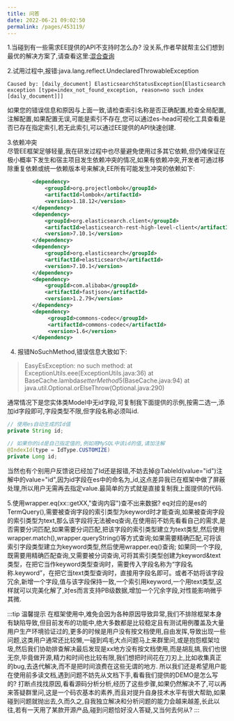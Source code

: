 ```yaml
---
title: 问答
date: 2022-06-21 09:02:50
permalink: /pages/453119/
---
```


1.当碰到有一些需求EE提供的API不支持时怎么办? 没关系,作者早就帮主公们想到最优的解决方案了,请查看这里:[混合查询](hybrid-query.md)

2.试用过程中,报错:java.lang.reflect.UndeclaredThrowableException
```
Caused by: [daily_document] ElasticsearchStatusException[Elasticsearch exception [type=index_not_found_exception, reason=no such index [daily_document]]]
```
如果您的错误信息和原因与上面一致,请检查索引名称是否正确配置,检查全局配置,注解配置,如果配置无误,可能是索引不存在,您可以通过es-head可视化工具查看是否已存在指定索引,若无此索引,可以通过EE提供的API快速创建.

3.依赖冲突<br />尽管EE框架足够轻量,我在研发过程中也尽量避免使用过多其它依赖,但仍难保证在极小概率下发生和宿主项目发生依赖冲突的情况,如果有依赖冲突,开发者可通过移除重复依赖或统一依赖版本号来解决,EE所有可能发生冲突的依赖如下:
```xml
        <dependency>
            <groupId>org.projectlombok</groupId>
            <artifactId>lombok</artifactId>
          	<version>1.18.12</version>
        </dependency>
        <dependency>
            <groupId>org.elasticsearch.client</groupId>
            <artifactId>elasticsearch-rest-high-level-client</artifactId>
            <version>7.10.1</version>
        </dependency>
        <dependency>
            <groupId>org.elasticsearch</groupId>
            <artifactId>elasticsearch</artifactId>
            <version>7.10.1</version>
        </dependency>
        <dependency>
            <groupId>com.alibaba</groupId>
            <artifactId>fastjson</artifactId>
            <version>1.2.79</version>
        </dependency>
        <dependency>
             <groupId>commons-codec</groupId>
             <artifactId>commons-codec</artifactId>
             <version>1.6</version>
        </dependency>
```

4. 报错NoSuchMethod,错误信息大致如下:
> EasyEsException: no such method:
	at ExceptionUtils.eee(ExceptionUtils.java:36)
	at BaseCache.lambda$setterMethod$5(BaseCache.java:94)
	at java.util.Optional.orElseThrow(Optional.java:290)

通常情况下是您实体类Model中无id字段,可复制我下面提供的示例,按需二选一,添加id字段即可,字段类型不限,但字段名称必须叫id.
```java
// 使用es自动生成的Id值
private String id;

// 如果你的id是自己指定值的,例如用MySQL中该id的值,请加注解
@IndexId(type = IdType.CUSTOMIZE)
private Long id;
```
当然也有个别用户反馈说已经加了Id还是报错,不妨去掉@TableId(value="id")注解中的value="id",因为id字段在es中的命名为_id,这点差异我已在框架中做了屏蔽处理,所以用户无需再去指定value.最简单的方式就是直接复制我上面提供的代码.

5.使用wrapper.eq(xx::getXX,"查询内容")查不出来数据?
eq对应的是es的TermQuery(),需要被查询字段的索引类型为keyword时才能查询,如果被查询字段的索引类型为text,那么该字段将无法被eq查询,在使用前不妨先看看自己的需求,是否需要分词匹配,如果需要分词匹配,把该字段的索引类型建立为text类型,然后使用wrapper.match(),wrapper.queryString()等方式查询;如果需要精确匹配,可将该索引字段类型建立为keyword类型,然后使用wrapper.eq()查询; 如果同一个字段,既需要用精确匹配查询,又需要被分词查询,可将其索引类型创建为keyword&text类型，在把它当作keyword类型查询时，需要传入字段名称为“字段名称.keyword”，在把它当text类型查询时，直接用字段名即可。或者不妨将该字段冗余,新增一个字段,值与该字段保持一致,一个索引用keyword,一个用text类型,这样就可以完美化解了,对es而言支持PB级数据,增加一个冗余字段,对性能影响微乎其微.

:::tip 温馨提示
在框架使用中,难免会因为各种原因导致异常,我们不排除框架本身有缺陷导致,但目前发布的功能中,绝大多数都是比较稳定且有测试用例覆盖及大量用户生产环境验证过的,更多的时候是用户没有按文档使用,自由发挥,导致出现一些问题,这类用户通常还比较懒,一碰到鸡毛大点问题马上来群里问,或是抱怨框架垃圾,然后我们协助排查解决最后发现是xx地方没有按文档使用,而是胡乱搞,我们也很无奈,毕竟做开源,精力和时间也比较有限,我们想把时间花在刀刃上,比如收集真正的bug,去迭代解决,而不是把时间浪费在这些无谓的地方.
所以我们还是希望用户能在使用前多读文档,遇到问题不妨先从文档下手,看看我们提供的DEMO是怎么写的? 打断点找找原因,看看源码分析分析,经历了这些步骤,如果仍然解决不了,可以再来答疑群里问,这是一个码农基本的素养,而且对提升自身技术水平有很大帮助,如果碰到问题就抛出去,久而久之,自我独立解决和分析问题的能力会越来越差,长此以往,若有一天用了某款开源产品,碰到问题恰好没人答疑,又当何去何从?
:::


